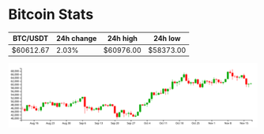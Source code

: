 # Bitcoin Stats

BTC/USDT|24h change|24h high|24h low|
|---|---|---|---|
|$60612.67|2.03%|$60976.00|$58373.00|

<img src="./chart.svg">
